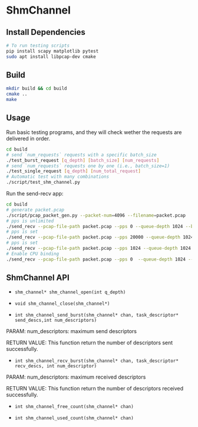 # ShmChannel


## Install Dependencies

```bash
# To run testing scripts
pip install scapy matplotlib pytest
sudo apt install libpcap-dev cmake
```

## Build

```bash
mkdir build && cd build
cmake ..
make
```

## Usage

Run basic testing programs, and they will check wether the requests are delivered in order.

```bash
cd build
# send `num_requests` requests with a specific batch_size
./test_burst_request [q_depth] [batch_size] [num_requests]
# send `num_requests` requests one by one (i.e., batch_size=1)
./test_single_request [q_depth] [num_total_request]
# Automatic test with many combinations
./script/test_shm_channel.py
```


Run the send-recv app:
```bash
cd build
# generate packet.pcap 
./script/pcap_packet_gen.py --packet-num=4096 --filename=packet.pcap
# pps is unlimited
./send_recv --pcap-file-path packet.pcap --pps 0 --queue-depth 1024 --batch-size 32 --loop-time 1000
# pps is set
./send_recv --pcap-file-path packet.pcap --pps 20000 --queue-depth 1024 --batch-size 32 --loop-time 100
# pps is set
./send_recv --pcap-file-path packet.pcap --pps 1024 --queue-depth 1024 --batch-size 32 --loop-time 5
# Enable CPU binding
./send_recv --pcap-file-path packet.pcap --pps 0  --queue-depth 1024 --batch-size 32 --loop-time 100000 --sender-cpu 0 --recv-cpu 1 --enable-ip-rewrite 1
```


## ShmChannel API

+ `shm_channel* shm_channel_open(int q_depth)`

+ `void shm_channel_close(shm_channel*)`

+ `int shm_channel_send_burst(shm_channel* chan, task_descriptor* send_descs,int num_descriptors)`

PARAM: num_descriptors: maximum send descriptors

RETURN VALUE: This function return the number of descriptors sent successfully.

+ `int shm_channel_recv_burst(shm_channel* chan, task_descriptor* recv_descs, int num_descriptor)`

PARAM: num_descriptors: maximum received descriptors

RETURN VALUE: This function return the number of descriptors received successfully.

+ `int shm_channel_free_count(shm_channel* chan)`


+ `int shm_channel_used_count(shm_channel* chan)`